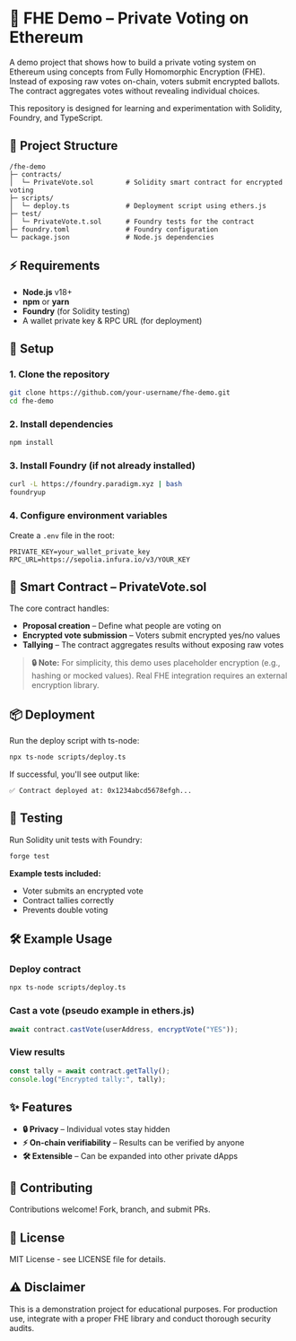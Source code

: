 # 🔐 FHE Demo – Private Voting on Ethereum

A demo project that shows how to build a private voting system on Ethereum using concepts from Fully Homomorphic Encryption (FHE). Instead of exposing raw votes on-chain, voters submit encrypted ballots. The contract aggregates votes without revealing individual choices.

This repository is designed for learning and experimentation with Solidity, Foundry, and TypeScript.

## 📂 Project Structure

```
/fhe-demo
├─ contracts/
│  └─ PrivateVote.sol        # Solidity smart contract for encrypted voting
├─ scripts/
│  └─ deploy.ts              # Deployment script using ethers.js
├─ test/
│  └─ PrivateVote.t.sol      # Foundry tests for the contract
├─ foundry.toml              # Foundry configuration
└─ package.json              # Node.js dependencies
```

## ⚡ Requirements

- **Node.js** v18+
- **npm** or **yarn**
- **Foundry** (for Solidity testing)
- A wallet private key & RPC URL (for deployment)

## 🚀 Setup

### 1. Clone the repository

```bash
git clone https://github.com/your-username/fhe-demo.git
cd fhe-demo
```

### 2. Install dependencies

```bash
npm install
```

### 3. Install Foundry (if not already installed)

```bash
curl -L https://foundry.paradigm.xyz | bash
foundryup
```

### 4. Configure environment variables

Create a `.env` file in the root:

```env
PRIVATE_KEY=your_wallet_private_key
RPC_URL=https://sepolia.infura.io/v3/YOUR_KEY
```

## 📜 Smart Contract – PrivateVote.sol

The core contract handles:

- **Proposal creation** – Define what people are voting on
- **Encrypted vote submission** – Voters submit encrypted yes/no values
- **Tallying** – The contract aggregates results without exposing raw votes

> **🔒 Note:** For simplicity, this demo uses placeholder encryption (e.g., hashing or mocked values). Real FHE integration requires an external encryption library.

## 📦 Deployment

Run the deploy script with ts-node:

```bash
npx ts-node scripts/deploy.ts
```

If successful, you'll see output like:

```
✅ Contract deployed at: 0x1234abcd5678efgh...
```

## 🧪 Testing

Run Solidity unit tests with Foundry:

```bash
forge test
```

**Example tests included:**
- Voter submits an encrypted vote
- Contract tallies correctly
- Prevents double voting

## 🛠️ Example Usage

### Deploy contract

```bash
npx ts-node scripts/deploy.ts
```

### Cast a vote (pseudo example in ethers.js)

```javascript
await contract.castVote(userAddress, encryptVote("YES"));
```

### View results

```javascript
const tally = await contract.getTally();
console.log("Encrypted tally:", tally);
```

## ✨ Features

- **🔒 Privacy** – Individual votes stay hidden
- **⚡ On-chain verifiability** – Results can be verified by anyone
- **🛠️ Extensible** – Can be expanded into other private dApps

## 🤝 Contributing

Contributions welcome! Fork, branch, and submit PRs.

## 📄 License

MIT License - see LICENSE file for details.

## ⚠️ Disclaimer

This is a demonstration project for educational purposes. For production use, integrate with a proper FHE library and conduct thorough security audits.